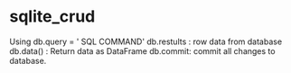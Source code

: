 # sqlite_crud
Using db.query = ' SQL COMMAND'
db.restults : row data from database
db.data() : Return data as DataFrame
db.commit: commit all changes to database.